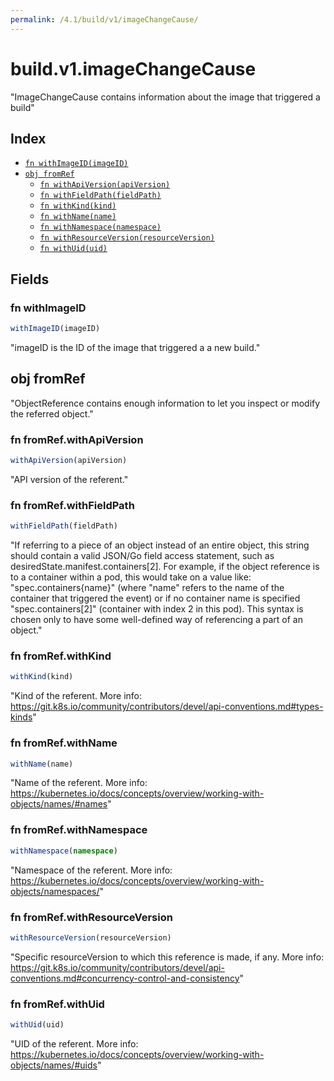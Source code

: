 ```yaml
---
permalink: /4.1/build/v1/imageChangeCause/
---
```


# build.v1.imageChangeCause

"ImageChangeCause contains information about the image that triggered a build"

## Index

* [`fn withImageID(imageID)`](#fn-withimageid)
* [`obj fromRef`](#obj-fromref)
  * [`fn withApiVersion(apiVersion)`](#fn-fromrefwithapiversion)
  * [`fn withFieldPath(fieldPath)`](#fn-fromrefwithfieldpath)
  * [`fn withKind(kind)`](#fn-fromrefwithkind)
  * [`fn withName(name)`](#fn-fromrefwithname)
  * [`fn withNamespace(namespace)`](#fn-fromrefwithnamespace)
  * [`fn withResourceVersion(resourceVersion)`](#fn-fromrefwithresourceversion)
  * [`fn withUid(uid)`](#fn-fromrefwithuid)

## Fields

### fn withImageID

```ts
withImageID(imageID)
```

"imageID is the ID of the image that triggered a a new build."

## obj fromRef

"ObjectReference contains enough information to let you inspect or modify the referred object."

### fn fromRef.withApiVersion

```ts
withApiVersion(apiVersion)
```

"API version of the referent."

### fn fromRef.withFieldPath

```ts
withFieldPath(fieldPath)
```

"If referring to a piece of an object instead of an entire object, this string should contain a valid JSON/Go field access statement, such as desiredState.manifest.containers[2]. For example, if the object reference is to a container within a pod, this would take on a value like: \"spec.containers{name}\" (where \"name\" refers to the name of the container that triggered the event) or if no container name is specified \"spec.containers[2]\" (container with index 2 in this pod). This syntax is chosen only to have some well-defined way of referencing a part of an object."

### fn fromRef.withKind

```ts
withKind(kind)
```

"Kind of the referent. More info: https://git.k8s.io/community/contributors/devel/api-conventions.md#types-kinds"

### fn fromRef.withName

```ts
withName(name)
```

"Name of the referent. More info: https://kubernetes.io/docs/concepts/overview/working-with-objects/names/#names"

### fn fromRef.withNamespace

```ts
withNamespace(namespace)
```

"Namespace of the referent. More info: https://kubernetes.io/docs/concepts/overview/working-with-objects/namespaces/"

### fn fromRef.withResourceVersion

```ts
withResourceVersion(resourceVersion)
```

"Specific resourceVersion to which this reference is made, if any. More info: https://git.k8s.io/community/contributors/devel/api-conventions.md#concurrency-control-and-consistency"

### fn fromRef.withUid

```ts
withUid(uid)
```

"UID of the referent. More info: https://kubernetes.io/docs/concepts/overview/working-with-objects/names/#uids"